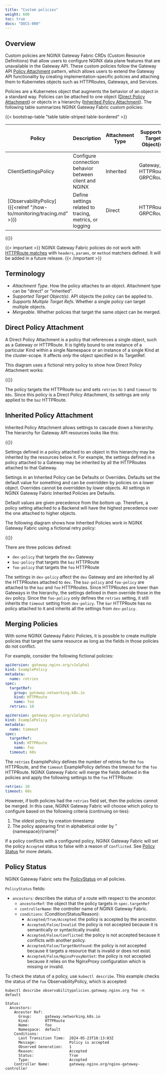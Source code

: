 ```yaml
---
title: "Custom policies"
weight: 600
toc: true
docs: "DOCS-000"
---
```


## Overview

Custom policies are NGINX Gateway Fabric CRDs (Custom Resource Definitions) that allow users to configure NGINX data plane features that are unavailable in the Gateway API.
These custom policies follow the Gateway API [Policy Attachment](https://gateway-api.sigs.k8s.io/reference/policy-attachment/) pattern, which allows users to extend the Gateway API functionality by creating implementation-specific policies and attaching them to Kubernetes objects such as HTTPRoutes, Gateways, and Services.

Policies are a Kubernetes object that augments the behavior of an object in a standard way. Policies can be attached to one object ([Direct Policy Attachment](#direct-policy-attachment)) or objects in a hierarchy ([Inherited Policy Attachment](#inherited-policy-attachment)).
The following table summarizes NGINX Gateway Fabric custom policies:

{{< bootstrap-table "table table-striped table-bordered" >}}

| Policy                                                               | Description                                             | Attachment Type | Supported Target Object(s)    | Supports Multiple Target Refs | Mergeable | API Version |
|----------------------------------------------------------------------|---------------------------------------------------------|-----------------|-------------------------------|-------------------------------|-----------|-------------|
| ClientSettingsPolicy                                                 | Configure connection behavior between client and NGINX  | Inherited       | Gateway, HTTPRoute, GRPCRoute | No                            | Yes       | v1alpha1    |
| [ObservabilityPolicy]({{<relref "/how-to/monitoring/tracing.md" >}}) | Define settings related to tracing, metrics, or logging | Direct          | HTTPRoute, GRPCRoute          | Yes                           | No        | v1alpha1    |

{{</bootstrap-table>}}


{{< important >}}
NGINX Gateway Fabric policies do not work with [HTTPRoute matches](https://gateway-api.sigs.k8s.io/reference/spec/#gateway.networking.k8s.io/v1.HTTPRouteMatch) with `headers`, `params`, or `method` matchers defined. It will be added in a future release.
{{< /important >}}

## Terminology

- _Attachment Type_. How the policy attaches to an object. Attachment type can be "direct" or "inherited".
- _Supported Target Object(s)_. API objects the policy can be applied to.
- _Supports Multiple Target Refs_. Whether a single policy can target multiple objects.
- _Mergeable_. Whether policies that target the same object can be merged.

## Direct Policy Attachment

A Direct Policy Attachment is a policy that references a single object, such as a Gateway or HTTPRoute. It is tightly bound to one instance of a particular Kind within a single Namespace or an instance of a single Kind at the cluster-scope. It affects _only_ the object specified in its TargetRef.

This diagram uses a fictional retry policy to show how Direct Policy Attachment works:

{{<img src="img/direct-policy-attachment.png" alt="">}}

The policy targets the HTTPRoute `baz` and sets `retries` to `3` and `timeout` to `60s`. Since this policy is a Direct Policy Attachment, its settings are only applied to the `baz` HTTPRoute.

## Inherited Policy Attachment

Inherited Policy Attachment allows settings to cascade down a hierarchy. The hierarchy for Gateway API resources looks like this:

{{<img src="img/hierarchy.png" alt="">}}

Settings defined in a policy attached to an object in this hierarchy may be inherited by the resources below it. For example, the settings defined in a policy attached to a Gateway may be inherited by all the HTTPRoutes attached to that Gateway.

Settings in an Inherited Policy can be Defaults or Overrides. Defaults set the default value for something and can be overridden by policies on a lower object. Overrides cannot be overridden by lower objects.
All settings in NGINX Gateway Fabric Inherited Policies are Defaults.

Default values are given precedence from the bottom up. Therefore, a policy setting attached to a Backend will have the highest precedence over the one attached to higher objects.

The following diagram shows how Inherited Policies work in NGINX Gateway Fabric using a fictional retry policy:

{{<img src="img/inherited-policy-attachment.png" alt="">}}

There are three policies defined:

- `dev-policy` that targets the `dev` Gateway
- `baz-policy` that targets the `baz` HTTPRoute
- `foo-policy` that targets the `foo` HTTPRoute

The settings in `dev-policy` affect the `dev` Gateway and are inherited by all the HTTPRoutes attached to `dev`.
The `baz-policy` and `foo-policy` are attached to the `baz` and `foo` HTTPRoutes. Since HTTPRoutes are lower than Gateways in the hierarchy, the settings defined in them override those in the `dev` policy.
Since the `foo-policy` only defines the `retries` setting, it still inherits the `timeout` setting from `dev-policy`.
The `bar` HTTPRoute has no policy attached to it and inherits all the settings from `dev-policy`.

## Merging Policies

With some NGINX Gateway Fabric Policies, it is possible to create multiple policies that target the same resource as long as the fields in those policies do not conflict.

For example, consider the following fictional policies:

```yaml
apiVersion: gateway.nginx.org/v1alpha1
kind: ExamplePolicy
metadata:
  name: retries
spec:
  targetRef:
    group: gateway.networking.k8s.io
    kind: HTTPRoute
    name: foo
  retries: 10
```


```yaml
apiVersion: gateway.nginx.org/v1alpha1
kind: ExamplePolicy
metadata:
  name: timeout
spec:
  targetRef:
    kind: HTTPRoute
    name: foo
  timeout: 60s
```

The `retries` ExamplePolicy defines the number of retries for the `foo` HTTPRoute, and the `timeout` ExamplePolicy defines the timeout for the `foo` HTTPRoute.
NGINX Gateway Fabric will merge the fields defined in the policies and apply the following settings to the `foo` HTTPRoute:

```yaml
retries: 10
timeout: 60s
```

However, if both policies had the `retries` field set, then the policies cannot be merged. In this case, NGINX Gateway Fabric will choose which policy to configure based on the following criteria (continuing on ties):

1. The oldest policy by creation timestamp
1. The policy appearing first in alphabetical order by "{namespace}/{name}"

If a policy conflicts with a configured policy, NGINX Gateway Fabric will set the policy `Accepted` status to false with a reason of `Conflicted`. See [Policy Status](#policy-status) for more details.

## Policy Status

NGINX Gateway Fabric sets the [PolicyStatus](https://gateway-api.sigs.k8s.io/reference/spec/#gateway.networking.k8s.io/v1alpha2.PolicyStatus) on all policies.

`PolicyStatus` fields:

- `ancestors`: describes the status of a route with respect to the ancestor.
  - `ancestorRef`: the object that the policy targets in `spec.targetRef`
  - `controllerName`: the controller name of NGINX Gateway Fabric.
  - `conditions`: (Condition/Status/Reason):
    - `Accepted/True/Accepted`: the policy is accepted by the ancestor.
    - `Accepted/False/Invalid`: the policy is not accepted because it is semantically or syntactically invalid.
    - `Accepted/False/Conflicted`: the policy is not accepted because it conflicts with another policy.
    - `Accepted/False/TargetNotFound`: the policy is not accepted because it targets a resource that is invalid or does not exist.
    - `Accepted/False/NginxProxyNotSet`: the policy is not accepted because it relies on the NginxProxy configuration which is missing or invalid.

To check the status of a policy, use `kubectl describe`. This example checks the status of the `foo` ObservabilityPolicy, which is accepted:

```shell
kubectl describe observabilitypolicies.gateway.nginx.org foo -n default
```

```text
Status:
  Ancestors:
    Ancestor Ref:
      Group:      gateway.networking.k8s.io
      Kind:       HTTPRoute
      Name:       foo
      Namespace:  default
    Conditions:
      Last Transition Time:  2024-05-23T18:13:03Z
      Message:               Policy is accepted
      Observed Generation:   1
      Reason:                Accepted
      Status:                True
      Type:                  Accepted
    Controller Name:         gateway.nginx.org/nginx-gateway-controller
```
